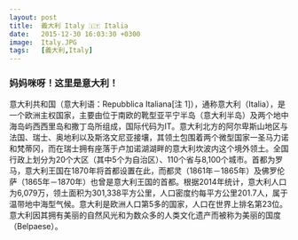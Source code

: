 ```yaml
---
layout: post
title:  義大利 Italy 🇮🇹 Italia
date:   2015-12-30 16:03:30 +0300
image:  Italy.JPG
tags:   [義大利,Italy]
---
```

### 妈妈咪呀！这里是意大利！
意大利共和国（意大利语：Repubblica Italiana[注 1]），通称意大利（Italia），是一个欧洲主权国家，主要由位于南欧的靴型亚平宁半岛（意大利半岛）及两个地中海岛屿西西里岛和撒丁岛所组成，国际代码为IT。意大利北方的阿尔卑斯山地区与法国、瑞士、奥地利以及斯洛文尼亚接壤，其领土包围着两个微型国家一圣马力诺和梵蒂冈，而在瑞士拥有座落于卢加诺湖湖畔的意大利坎波内这个境外领土。全国行政上划分为20个大区（其中5个为自治区）、110个省与8,100个城市。首都为罗马，意大利王国在1870年将首都设置在此，而都灵（1861年－1865年）及佛罗伦萨（1865年－1870年）也曾是意大利王国的首都。根据2014年统计，意大利人口为6,079万，领土面积为301,338平方公里，人口密度约每平方公里201.7人，属于温带地中海型气候。意大利是欧洲人口第5多的国家，人口在世界上排名第23位。意大利因其拥有美丽的自然风光和为数众多的人类文化遗产而被称为美丽的国度（Belpaese）。
